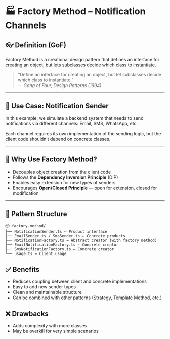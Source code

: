 # 🏭 Factory Method – Notification Channels

## 👓 Definition (GoF)

Factory Method is a creational design pattern that defines an interface for creating an object, but lets subclasses decide which class to instantiate.

> “Define an interface for creating an object, but let subclasses decide which class to instantiate.”  
> — _Gang of Four, Design Patterns (1994)_

---

## 💼 Use Case: Notification Sender

In this example, we simulate a backend system that needs to send notifications via different channels: Email, SMS, WhatsApp, etc.

Each channel requires its own implementation of the sending logic, but the client code shouldn’t depend on concrete classes.

---

## 🧠 Why Use Factory Method?

- Decouples object creation from the client code
- Follows the **Dependency Inversion Principle** (DIP)
- Enables easy extension for new types of senders
- Encourages **Open/Closed Principle** — open for extension, closed for modification

---

## 🧱 Pattern Structure

```
📦 factory-method/
├── NotificationSender.ts ← Product interface
├── EmailSender.ts / SmsSender.ts ← Concrete products
├── NotificationFactory.ts ← Abstract creator (with factory method)
├── EmailNotificationFactory.ts ← Concrete creator
├── SmsNotificationFactory.ts ← Concrete creator
└── usage.ts ← Client usage
```

## ✅ Benefits

- Reduces coupling between client and concrete implementations
- Easy to add new sender types
- Clean and maintainable structure
- Can be combined with other patterns (Strategy, Template Method, etc.)

## ❌ Drawbacks

- Adds complexity with more classes
- May be overkill for very simple scenarios

